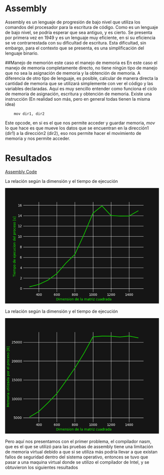 # Assembly

Assembly es un lenguaje de progresión de bajo nivel que utiliza los comandos del
procesador para la escritura de código. Como es un lenguaje de bajo nivel, se
podría esperar que sea antiguo, y es cierto. Se presenta por primera vez en
1949 y es un lenguaje muy eficiente, en si su eficiencia se ve contrarrestada con 
su dificultad de escritura. Esta dificultad, sin embargo, para el contexto que
se presenta, es una simplificación del lenguaje binario.

##Manejo de memorión este caso el manejo de memoria es
En este caso el manejo de memoria completamente directo, no tiene ningún tipo
de manejo que no sea la asignación de memoria y la obtención de memoria. A
diferencia de otro tipo de lenguaje, es posible, calcular de manera directa la
cantidad de memoria que se utilizará simplemente con ver el código y las
variables declaradas. Aquí es muy sencillo entender como funciona el ciclo de
memoria de asignación, escritura y obtención de memoria. Existe una instrucción 
(En realidad son más, pero en general todas tienen la misma idea)

        mov dir1, dir2

Este opcode, en si es el que nos permite acceder y guardar memoria, _mov_ lo que
hace es que mueve los datos que se encuentran en la dirección1 (dir1) a la
dirección2 (dir2), eso nos permite hacer el movimiento de memoria y nos permite
acceder. 

# Resultados 

[Assembly Code](../code/matMul.asm)

La relación según la dimensión y el tiempo de ejecución 

![assembly1](../results/assemblyTime.png "Dimension vs Time Assembly")

La relación según la dimensión y el tiempo de ejecución 

![assembly2](../results/assemblyMemory.png "Dimension vs Memoria Assembly")

Pero aquí nos presentamos con el primer problema, el compilador nasm, que es el
que se utilizó para las pruebas de assembly tiene una limitación de memoria virtual
debido a que si se utiliza más podría llevar a que existan fallos de seguridad
dentro del sistema operativo, entonces se tuvo que pasar a una maquina virtual
donde se utilizo el compilador de Intel, y se obtuvieron los siguientes resultados




    
